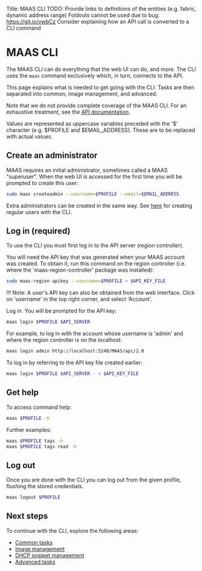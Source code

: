 Title: MAAS CLI
TODO:  Provide links to definitions of the entities (e.g. fabric, dynamic address range)
       Foldouts cannot be used due to bug: https://git.io/vwbCz
       Consider explaining how an API call is converted to a CLI command


# MAAS CLI

The MAAS CLI can do everything that the web UI can do, and more. The CLI uses
the `maas` command exclusively which, in turn, connects to the API.

This page explains what is needed to get going with the CLI. Tasks are then
separated into common, image management, and advanced.

Note that we do not provide complete coverage of the MAAS CLI. For an
exhaustive treatment, see the
[API documentation](http://docs.maas.io/2.0/api.html).

Values are represented as uppercase variables preceded with the '$' character
(e.g. $PROFILE and $EMAIL_ADDRESS). These are to be replaced with actual
values.


## Create an administrator

MAAS requires an initial administrator, sometimes called a MAAS "superuser".
When the web UI is accessed for the first time you will be prompted to create
this user:

```bash
sudo maas createadmin --username=$PROFILE --email=$EMAIL_ADDRESS
```

Extra administrators can be created in the same way. See
[here](manage-cli-common.md#create-a-regular-user) for creating regular
users with the CLI.


## Log in (required)

To use the CLI you must first log in to the API server (region controller).

You will need the API key that was generated when your MAAS account was
created. To obtain it, run this command on the region controller (i.e. where
the 'maas-region-controller' package was installed):

```bash
sudo maas-region apikey --username=$PROFILE > $API_KEY_FILE
```

!!! Note: A user's API key can also be obtained from the web interface. Click
on 'username' in the top right corner, and select 'Account'.

Log in. You will be prompted for the API key:

```bash
maas login $PROFILE $API_SERVER
```

For example, to log in with the account whose username is 'admin' and where
the region controller is on the localhost:

```bash
maas login admin http://localhost:5240/MAAS/api/2.0
```

To log in by referring to the API key file created earlier:

```bash
maas login $PROFILE $API_SERVER - < $API_KEY_FILE
```


## Get help

To access command help:

```bash
maas $PROFILE -h
```

Further examples:

```bash
maas $PROFILE tags -h
maas $PROFILE tags read -h
```


## Log out

Once you are done with the CLI you can log out from the given profile, flushing
the stored credentials.

```bash
maas logout $PROFILE
```


## Next steps

To continue with the CLI, explore the following areas:

- [Common tasks](manage-cli-common.md)
- [Image management](manage-cli-images.md)
- [DHCP snippet management](manage-cli-dhcp-snippets.md)
- [Advanced tasks](manage-cli-advanced.md)
